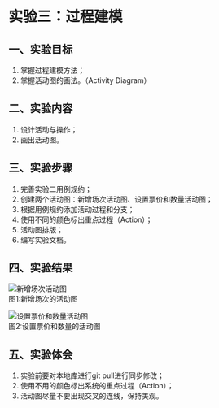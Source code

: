 # 实验三：过程建模

## 一、实验目标

1. 掌握过程建模方法；
2. 掌握活动图的画法。（Activity Diagram）

## 二、实验内容  

1. 设计活动与操作；
2. 画出活动图。

## 三、实验步骤  

1. 完善实验二用例规约；
2. 创建两个活动图：新增场次活动图、设置票价和数量活动图；
3. 根据用例规约添加活动过程和分支；
4. 使用不同的颜色标出重点过程（Action）；
5. 活动图排版；
6. 编写实验文档。

## 四、实验结果  

![新增场次活动图](https://github.com/stop-imagine/uml-modeling-2020/blob/master/students/1714080902325/Lab3_ActivityDiagram1.jpg)  
图1:新增场次的活动图

![设置票价和数量活动图](https://github.com/stop-imagine/uml-modeling-2020/blob/master/students/1714080902325/Lab3_ActivityDiagram2.jpg)  
图2:设置票价和数量的活动图

## 五、实验体会

1. 实验前要对本地库进行git pull进行同步修改；
2. 使用不用的颜色标出系统的重点过程（Action）；
3. 活动图尽量不要出现交叉的连线，保持美观。
